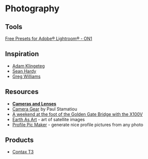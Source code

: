 # Photography

## Tools

[Free Presets for Adobe® Lightroom® - ON1](https://www.on1.com/free/lightroom-presets/)

## Inspiration

- [Adam Klingeteg](http://www.adamklingeteg.com/)
- [Sean Hardy](https://www.hardycc.co.uk/)
- [Greg Williams](https://en.wikipedia.org/wiki/Greg_Williams_(photographer))

## Resources

- [**Cameras and Lenses**](https://ciechanow.ski/cameras-and-lenses/)
- [Camera Gear](https://paulstamatiou.com/photos/gear/) by Paul Stamatiou
- [A weekend at the foot of the Golden Gate Bridge with the X100V](https://www.arun.is/blog/cavallo-point/)
- [Earth As Art](https://www.usgs.gov/centers/eros/earth-art) - art of satellite images
- [Profile Pic Maker](https://pfpmaker.com/) - generate nice profile pictures from any photo

## Products

- [Contax T3](https://de.wikipedia.org/wiki/Contax)
